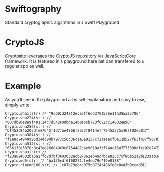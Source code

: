 # Swiftography
Standard cryptographic algorithms in a Swift Playground
# CryptoJS
Cryptonite leverages the [CryptoJS](https://code.google.com/p/crypto-js/) repository via JavaScriptCore framework. It is featured in a playground here but can transfered to a regular app as well.
# Example
As you'll see in the playground all is self-explanatory and easy to use, simply write:
```
Crypto.sha1(str) // "9c602d242f2ecedff6dd3703576e1fa39aa25706"
Crypto.sha224(str) // "807db20e8e9f401114c7d542609bda14b8ebcb723f662cc14602ee96"
Crypto.sha256(str) // "bf452d84b203dfe67b45f1d73be4866f2552f8414eff79452375a467f02e30d7"
Crypto.sha384(str) // "f1a8c74940995d34dc90b7972c50c36c1a5e9137c723aeacf0e11d527f63f487f96707c339e58e9a210cc2084243b028"
Crypto.sha512(str) // "636130e3878c8c47ee266849d8c8754481dae9018a32f74ac13a7773390dfee02e7472fb7caa1c1a33e846bcc16204e895ddd11dd8175e87f3b2451b7326c03f"
Crypto.sha3(str) // "f23a824632ba5a27fc2d7bf3683032acb27862eb49d7bce825c75f86a52a2b123aab3c76035fab5a5aad01b0cc0c495b2140198260a0e7441ba9235f26795338"
Crypto.md5(str) // "ba135edf6168271dfe4ed79e719e8188"
Crypto.ripemd160(str) // 1c87b79ebcb075d87242486fe0e8e43b9ccdd311
```

